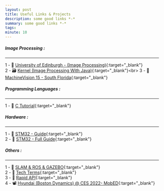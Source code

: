 ```yaml
---
layout: post
title: Useful Links & Projects
description: some good links *-*
summary: some good links *-*
tags:
minute: 10
---
```


##### Image Processing :
---
1 - 🔬 [University of Edinburgh - (Image Processing)](https://homepages.inf.ed.ac.uk/rbf/HIPR2/hipr_top.htm){:target="_blank"}<br>
2 - 🗃️ [Kernel (Image Processing With Java)](https://en.wikipedia.org/wiki/Kernel_(image_processing)){:target="_blank"}<br>
3 - 📘 [MachineVision 15 - South Florida](https://www.cse.usf.edu/~r1k/MachineVisionBook/MachineVision.files/MachineVision_Chapter1.pdf){:target="_blank"}
##### Programming Languages :
---
1 - 🔖 [C Tutorial](https://www.tutorialspoint.com/cprogramming/index.htm){:target="_blank"}
##### Hardware :
---
1 - 📖 [STM32 - Guide](https://www.codeinsideout.com/blog/stm32/){:target="_blank"}<br>
2 - 🔬 [STM32 - Full Guide](https://mega.nz/file/RV8lHIgB#WI6tNvcJ5EAH1NYKv22lGBh8eiILl7z6Ez0MBbkFYhU){:target="_blank"}<br>
##### Others :
---
1 - 🚨 [SLAM & ROS & GAZEBO](https://marian42.de/article/arpg/){:target="_blank"}<br>
2 - 🔧 [Tech Terms](https://techterms.com/){:target="_blank"}<br>
3 - 🎇 [Rapid API](https://rapidapi.com/hub){:target="_blank"}<br>
4 - 📽️ [Hyundai (Boston Dynamics) @ CES 2022- MobED](https://www.youtube.com/watch?v=uQqXbXpmkc0){:target="_blank"}

